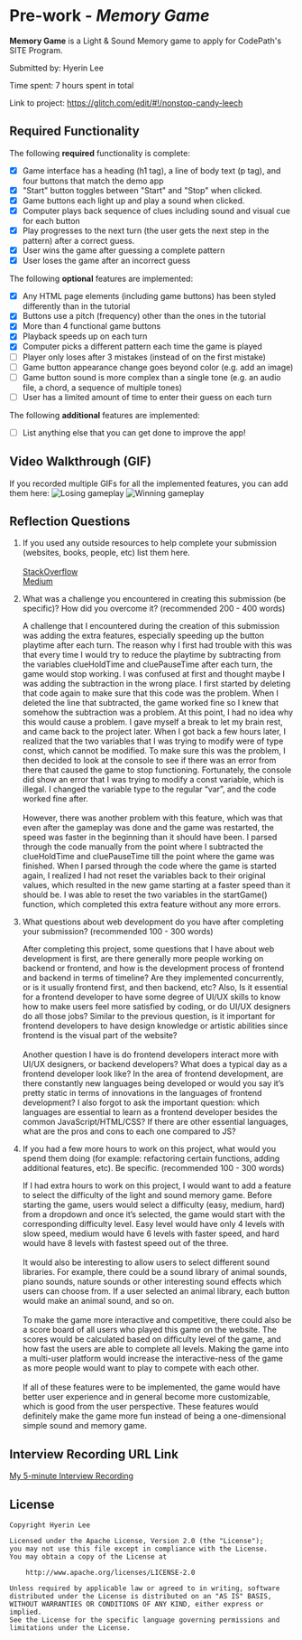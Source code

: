 # Pre-work - _Memory Game_

**Memory Game** is a Light & Sound Memory game to apply for CodePath's SITE Program.

Submitted by: Hyerin Lee

Time spent: 7 hours spent in total

Link to project: https://glitch.com/edit/#!/nonstop-candy-leech

## Required Functionality

The following **required** functionality is complete:

- [x] Game interface has a heading (h1 tag), a line of body text (p tag), and four buttons that match the demo app
- [x] "Start" button toggles between "Start" and "Stop" when clicked.
- [x] Game buttons each light up and play a sound when clicked.
- [x] Computer plays back sequence of clues including sound and visual cue for each button
- [x] Play progresses to the next turn (the user gets the next step in the pattern) after a correct guess.
- [x] User wins the game after guessing a complete pattern
- [x] User loses the game after an incorrect guess

The following **optional** features are implemented:

- [x] Any HTML page elements (including game buttons) has been styled differently than in the tutorial
- [x] Buttons use a pitch (frequency) other than the ones in the tutorial
- [x] More than 4 functional game buttons
- [x] Playback speeds up on each turn
- [x] Computer picks a different pattern each time the game is played
- [ ] Player only loses after 3 mistakes (instead of on the first mistake)
- [ ] Game button appearance change goes beyond color (e.g. add an image)
- [ ] Game button sound is more complex than a single tone (e.g. an audio file, a chord, a sequence of multiple tones)
- [ ] User has a limited amount of time to enter their guess on each turn

The following **additional** features are implemented:

- [ ] List anything else that you can get done to improve the app!

## Video Walkthrough (GIF)

If you recorded multiple GIFs for all the implemented features, you can add them here:
![Losing gameplay](https://cdn.glitch.global/96d3a536-4bdc-485f-903e-bd408bc6eec8/lose-game.gif?v=1648775231402)
![Winning gameplay](https://cdn.glitch.global/96d3a536-4bdc-485f-903e-bd408bc6eec8/win-game.gif?v=1648775238208)


## Reflection Questions

1. If you used any outside resources to help complete your submission (websites, books, people, etc) list them here.
   <br><br>[StackOverflow](https://stackoverflow.com/questions/4959975/generate-random-number-between-two-numbers-in-javascript) 
   <br>[Medium]( https://javascript.plainenglish.io/how-to-generate-an-array-of-random-numbers-in-javascript-f883de667e84)
  


2. What was a challenge you encountered in creating this submission (be specific)? How did you overcome it? (recommended 200 - 400 words)
   <p>
    A challenge that I encountered during the creation of this submission was adding the extra features, especially speeding up the button playtime after each turn. The reason why I first had trouble with this was that every time I would try to reduce the playtime by subtracting from the variables clueHoldTime and cluePauseTime after each turn, the game would stop working. I was confused at first and thought maybe I was adding the subtraction in the wrong place. I first started by deleting that code again to make sure that this code was the problem. When I deleted the line that subtracted, the game worked fine so I knew that somehow the subtraction was a problem. At this point, I had no idea why this would cause a problem. I gave myself a break to let my brain rest, and came back to the project later. When I got back a few hours later, I realized that the two variables that I was trying to modify were of type const, which cannot be modified. To make sure this was the problem, I then decided to look at the console to see if there was an error from there that caused the game to stop functioning. Fortunately, the console did show an error that I was trying to modify a const variable, which is illegal. I changed the variable type to the regular “var”, and the code worked fine after.
    <br><br>
    However, there was another problem with this feature, which was that even after the gameplay was done and the game was restarted, the speed was faster in the beginning than it should have been. I parsed through the code manually from the point where I subtracted the clueHoldTime and cluePauseTime till the point where the game was finished. When I parsed through the code where the game is started again, I realized I had not reset the variables back to their original values, which resulted in the new game starting at a faster speed than it should be. I was able to reset the two variables in the startGame() function, which completed this extra feature without any more errors.
  </p>

3. What questions about web development do you have after completing your submission? (recommended 100 - 300 words)
   <br><p>
  After completing this project, some questions that I have about web development is first, are there generally more people working on backend or frontend, and how is the development process of frontend and backend in terms of timeline? Are they implemented concurrently, or is it usually frontend first, and then backend, etc? Also, Is it essential for a frontend developer to have some degree of UI/UX skills to know how to make users feel more satisfied by coding, or do UI/UX designers do all those jobs? Similar to the previous question, is it important for frontend developers to have design knowledge or artistic abilities since frontend is the visual part of the website? 
<br><br>Another question I have is do frontend developers interact more with UI/UX designers, or backend developers? What does a typical day as a frontend developer look like? In the area of frontend development, are there constantly new languages being developed or would you say it’s pretty static in terms of innovations in the languages of frontend development? I also forgot to ask the important question: which languages are essential to learn as a frontend developer besides the common JavaScript/HTML/CSS? If there are other essential languages, what are the pros and cons to each one compared to JS?

</p>

4. If you had a few more hours to work on this project, what would you spend them doing (for example: refactoring certain functions, adding additional features, etc). Be specific. (recommended 100 - 300 words)
   <br><p>
  If I had extra hours to work on this project, I would want to add a feature to select the difficulty of the light and sound memory game. Before starting the game, users would select a difficulty (easy, medium, hard) from a dropdown and once it’s selected, the game would start with the corresponding difficulty level. Easy level would have only 4 levels with slow speed, medium would have 6 levels with faster speed, and hard would have 8 levels with fastest speed out of the three.
<br><br>It would also be interesting to allow users to select different sound libraries. For example, there could be a sound library of animal sounds, piano sounds, nature sounds or other interesting sound effects which users can choose from. If a user selected an animal library, each button would make an animal sound, and so on. 
<br><br>To make the game more interactive and competitive, there could also be a score board of all users who played this game on the website. The scores would be calculated based on difficulty level of the game, and how fast the users are able to complete all levels.  Making the game into a multi-user platform would increase the interactive-ness of the game as more people would want to play to compete with each other. 
<br><br>If all of these features were to be implemented, the game would have better user experience and in general become more customizable, which is good from the user perspective. These features would definitely make the game more fun instead of being a one-dimensional simple sound and memory game. 

</p>
   

## Interview Recording URL Link

[My 5-minute Interview Recording](https://youtu.be/3QpdPjkBLVI)

## License

    Copyright Hyerin Lee

    Licensed under the Apache License, Version 2.0 (the "License");
    you may not use this file except in compliance with the License.
    You may obtain a copy of the License at

        http://www.apache.org/licenses/LICENSE-2.0

    Unless required by applicable law or agreed to in writing, software
    distributed under the License is distributed on an "AS IS" BASIS,
    WITHOUT WARRANTIES OR CONDITIONS OF ANY KIND, either express or implied.
    See the License for the specific language governing permissions and
    limitations under the License.
